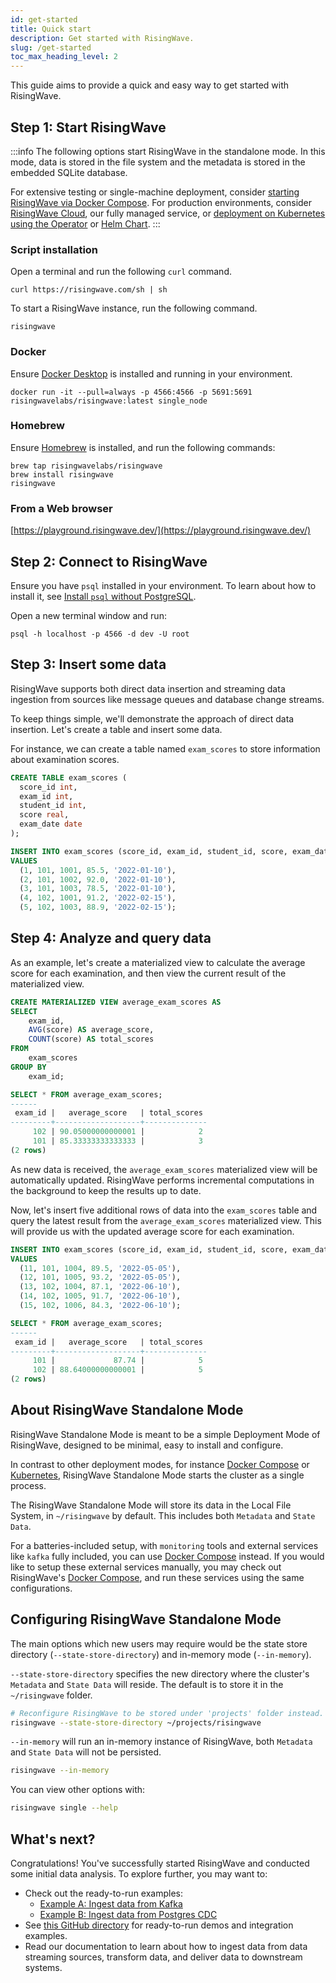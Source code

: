 ```yaml
---
id: get-started
title: Quick start
description: Get started with RisingWave.
slug: /get-started
toc_max_heading_level: 2
---
```

<head>
  <link rel="canonical" href="https://docs.risingwave.com/docs/current/get-started/" />
</head>

This guide aims to provide a quick and easy way to get started with RisingWave.

## Step 1: Start RisingWave

:::info
The following options start RisingWave in the standalone mode. In this mode, data is stored in the file system and the metadata is stored in the embedded SQLite database. 

For extensive testing or single-machine deployment, consider [starting RisingWave via Docker Compose](/deploy/risingwave-docker-compose.md). For production environments, consider [RisingWave Cloud](/deploy/risingwave-cloud.md), our fully managed service, or [deployment on Kubernetes using the Operator](/deploy/risingwave-kubernetes.md) or [Helm Chart](/deploy/deploy-k8s-helm.md).
:::

### Script installation

Open a terminal and run the following `curl` command.

```shell
curl https://risingwave.com/sh | sh
```

To start a RisingWave instance, run the following command. 

```shell
risingwave
```

### Docker

Ensure [Docker Desktop](https://docs.docker.com/get-docker/) is installed and running in your environment.

```shell
docker run -it --pull=always -p 4566:4566 -p 5691:5691 risingwavelabs/risingwave:latest single_node
```

### Homebrew

Ensure [Homebrew](https://brew.sh/) is installed, and run the following commands:

```shell
brew tap risingwavelabs/risingwave
brew install risingwave
risingwave
```

### From a Web browser

[https://playground.risingwave.dev/](https://playground.risingwave.dev/)

## Step 2: Connect to RisingWave

Ensure you have `psql` installed in your environment. To learn about how to install it, see [Install `psql` without PostgreSQL](/guides/install-psql-without-full-postgres.md).

Open a new terminal window and run:

```shell
psql -h localhost -p 4566 -d dev -U root
```

## Step 3: Insert some data

RisingWave supports both direct data insertion and streaming data ingestion from sources like message queues and database change streams.

To keep things simple, we'll demonstrate the approach of direct data insertion. Let's create a table and insert some data.

For instance, we can create a table named `exam_scores` to store information about examination scores.

```sql title="Create the table"
CREATE TABLE exam_scores (
  score_id int,
  exam_id int,
  student_id int,
  score real,
  exam_date date
);
```

```sql title="Insert five rows of data"
INSERT INTO exam_scores (score_id, exam_id, student_id, score, exam_date)
VALUES
  (1, 101, 1001, 85.5, '2022-01-10'),
  (2, 101, 1002, 92.0, '2022-01-10'),
  (3, 101, 1003, 78.5, '2022-01-10'),
  (4, 102, 1001, 91.2, '2022-02-15'),
  (5, 102, 1003, 88.9, '2022-02-15');
```

## Step 4: Analyze and query data

As an example, let's create a materialized view to calculate the average score for each examination, and then view the current result of the materialized view.

```sql title="Create a materialized view"
CREATE MATERIALIZED VIEW average_exam_scores AS
SELECT
    exam_id,
    AVG(score) AS average_score,
    COUNT(score) AS total_scores
FROM
    exam_scores
GROUP BY
    exam_id;
```

```sql title="Query the current result"
SELECT * FROM average_exam_scores;
------
 exam_id |   average_score   | total_scores 
---------+-------------------+--------------
     102 | 90.05000000000001 |            2
     101 | 85.33333333333333 |            3
(2 rows)

```

As new data is received, the `average_exam_scores` materialized view will be automatically updated. RisingWave performs incremental computations in the background to keep the results up to date.

Now, let's insert five additional rows of data into the `exam_scores` table and query the latest result from the `average_exam_scores` materialized view. This will provide us with the updated average score for each examination.

```sql title="Insert more data"
INSERT INTO exam_scores (score_id, exam_id, student_id, score, exam_date)
VALUES
  (11, 101, 1004, 89.5, '2022-05-05'),
  (12, 101, 1005, 93.2, '2022-05-05'),
  (13, 102, 1004, 87.1, '2022-06-10'),
  (14, 102, 1005, 91.7, '2022-06-10'),
  (15, 102, 1006, 84.3, '2022-06-10');
```
```sql title="Query the latest result"
SELECT * FROM average_exam_scores;
------
 exam_id |   average_score   | total_scores 
---------+-------------------+--------------
     101 |             87.74 |            5
     102 | 88.64000000000001 |            5
(2 rows)
```

## About RisingWave Standalone Mode

RisingWave Standalone Mode is meant to be a simple Deployment Mode of RisingWave, designed to be minimal, easy to install and configure.

In contrast to other deployment modes, for instance [Docker Compose](/deploy/risingwave-docker-compose.md) or [Kubernetes](/deploy/risingwave-kubernetes.md), RisingWave Standalone Mode starts the cluster as a single process.

The RisingWave Standalone Mode will store its data in the Local File System, in `~/risingwave` by default.
This includes both `Metadata` and `State Data`.

For a batteries-included setup, with `monitoring` tools and external services like `kafka` fully included, you can use [Docker Compose](/deploy/risingwave-docker-compose.md) instead. If you would like to setup these external services manually, you may check out RisingWave's [Docker Compose](https://github.com/risingwavelabs/risingwave/blob/main/docker/docker-compose.yml), and run these services using the same configurations.

## Configuring RisingWave Standalone Mode

The main options which new users may require would be the state store directory (`--state-store-directory`) and in-memory mode (`--in-memory`). 

`--state-store-directory` specifies the new directory where the cluster's `Metadata` and `State Data` will reside. The default is to store it in the `~/risingwave` folder.

```sh
# Reconfigure RisingWave to be stored under 'projects' folder instead.
risingwave --state-store-directory ~/projects/risingwave
```

`--in-memory` will run an in-memory instance of RisingWave, both `Metadata` and `State Data` will not be persisted.

```sh
risingwave --in-memory
```

You can view other options with:
```sh
risingwave single --help
```

## What's next?

Congratulations! You've successfully started RisingWave and conducted some initial data analysis. To explore further, you may want to: 

- Check out the ready-to-run examples:
  * [Example A: Ingest data from Kafka](https://github.com/risingwavelabs/awesome-stream-processing/blob/main/00-get-started/01-ingest-kafka-data.md)
  * [Example B: Ingest data from Postgres CDC](https://github.com/risingwavelabs/awesome-stream-processing/blob/main/00-get-started/02-ingest-pg-cdc.md)
- See [this GitHub directory](https://github.com/risingwavelabs/risingwave/tree/main/integration_tests) for ready-to-run demos and integration examples.
- Read our documentation to learn about how to ingest data from data streaming sources, transform data, and deliver data to downstream systems.
